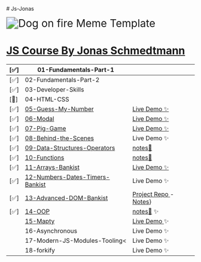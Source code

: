 []()# Js-Jonas

<img src="https://imgs.search.brave.com/gHceK8cO7yDDT12upF8M6J6SJfhSdpeIXWWCR2xM6Hc/rs:fit:860:0:0/g:ce/aHR0cHM6Ly9pLmlt/Z2ZsaXAuY29tLzQv/MWNnN3pjLmpwZw" alt="Dog on fire Meme Template" style="zoom:200%;" />

# [JS Course By Jonas Schmedtmann](https://www.udemy.com/course/the-complete-javascript-course/)

| [✅] | 01-Fundamentals-Part-1                                                                                                    |                                                                                                                                                         |
| ---- | ------------------------------------------------------------------------------------------------------------------------- | ------------------------------------------------------------------------------------------------------------------------------------------------------- |
| [✅] | 02-Fundamentals-Part-2                                                                                                    |                                                                                                                                                         |
| [✅] | 03-Developer-Skills                                                                                                       |                                                                                                                                                         |
| [🛑] | 04-HTML-CSS                                                                                                               |                                                                                                                                                         |
| [✅] | [05-Guess-My-Number](https://github.com/ahmad-kashkoush/Js-Jonas/tree/main/05-Guess-My-Number)                            | [Live Demo ✨](https://ahmad-kashkoush.github.io/Js-Jonas/05-Guess-My-Number/)                                                                          |
| [✅] | [06-Modal](https://github.com/ahmad-kashkoush/Js-Jonas/tree/main/06-Modal)                                                | [Live Demo ✨](https://ahmad-kashkoush.github.io/Js-Jonas/06-Modal/)                                                                                    |
| [✅] | [07-Pig-Game](https://github.com/ahmad-kashkoush/Js-Jonas/tree/main/07-Pig-Game)                                          | [Live Demo ✨](https://ahmad-kashkoush.github.io/Js-Jonas/07-Pig-Game/)                                                                                 |
| [✅] | [08-Behind-the-Scenes](https://github.com/ahmad-kashkoush/Js-Jonas/tree/main/08-Behind-the-Scenes)                        | Live Demo ✨                                                                                                                                            |
| [✅] | [09-Data-Structures-Operators](https://github.com/ahmad-kashkoush/Js-Jonas/tree/main/09-Data-Structures-Operators)        | [notes📔](https://github.com/ahmad-kashkoush/Js-Jonas/tree/main/09-Data-Structures-Operators)                                                           |
| [✅] | [10-Functions](https://github.com/ahmad-kashkoush/Js-Jonas/tree/main/10-Functions)                                        | [notes📕](https://github.com/ahmad-kashkoush/Js-Jonas/tree/main/10-Functions)                                                                           |
| [✅] | [11-Arrays-Bankist ](https://github.com/ahmad-kashkoush/Js-Jonas/tree/main/11-Arrays-Bankist)                             | [Live Demo ✨ ](https://js-jonas.vercel.app/)                                                                                                           |
| [✅] | [12-Numbers-Dates-Timers-Bankist ](https://github.com/ahmad-kashkoush/Js-Jonas/tree/main/12-Numbers-Dates-Timers-Bankist) | Live Demo ✨                                                                                                                                            |
| [✅] | [13-Advanced-DOM-Bankist ](https://github.com/ahmad-kashkoush/Js-Jonas/tree/main/13-Advanced%20Dom)                       | [Project Repo ](https://github.com/ahmad-kashkoush/Bankist-Website) - [Notes](https://github.com/ahmad-kashkoush/Js-Jonas/tree/main/13-Advanced%20Dom)} |
| [✅] | [14-OOP](https://github.com/ahmad-kashkoush/Js-Jonas/tree/main/14-OOP%20width%20javascript)                               | [notes📔](https://github.com/ahmad-kashkoush/Js-Jonas/tree/main/14-OOP%20width%20javascript) ✨                                                         |
|      | [15-Mapty ](https://github.com/ahmad-kashkoush/Js-Jonas/tree/main/15-Mapty)                                               | [Live Demo ](https://mapty-project-phi.vercel.app/)✨                                                                                                   |
|      | 16-Asynchronous                                                                                                           | Live Demo ✨                                                                                                                                            |
|      | 17-Modern-JS-Modules-Tooling<                                                                                             | Live Demo ✨                                                                                                                                            |
|      | 18-forkify                                                                                                                | Live Demo ✨                                                                                                                                            |
